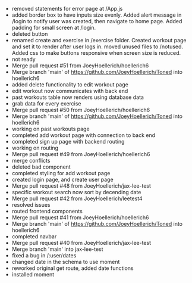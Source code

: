 - removed statements for error page at /App.js
- added border box to have inputs size evenly. Added alert message in /login to notify user was created, then navigate to home page. Added padding for small screen at /login.
- deleted button
- renamed create and exercise in /exercise folder. Created workout page and set it to render after user logs in. moved unused files to /notused. Added css to make buttons responsive when screen size is reduced.
- not ready
- Merge pull request #51 from JoeyHoellerich/hoellerich6
- Merge branch 'main' of https://github.com/JoeyHoellerich/Toned into hoellerich6
- added delete functionality to edit workout page
- edit workout now communicates with back end
- past workouts table now renders using database data
- grab data for every exercise
- Merge pull request #50 from JoeyHoellerich/hoellerich6
- Merge branch 'main' of https://github.com/JoeyHoellerich/Toned into hoellerich6
- working on past workouts page
- completed add workout page with connection to back end
- completed sign up page with backend routing
- working on routing
- Merge pull request #49 from JoeyHoellerich/hoellerich6
- merge conflicts
- deleted bad component
- completed styling for add workout page
- created login page, and create user page
- Merge pull request #48 from JoeyHoellerich/jax-lee-test
- specific workout search now sort by decending date
- Merge pull request #42 from JoeyHoellerich/leetest4
- resolved issues
- routed frontend components
- Merge pull request #41 from JoeyHoellerich/hoellerich6
- Merge branch 'main' of https://github.com/JoeyHoellerich/Toned into hoellerich6
- completed navbar
- Merge pull request #40 from JoeyHoellerich/jax-lee-test
- Merge branch 'main' into jax-lee-test
- fixed a bug in /:user/dates
- changed date in the schema to use moment
- reworked original get route, added date functions
- installed moment
